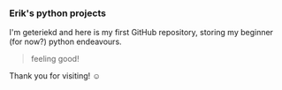 ### Erik's python projects

I'm geteriekd and here is my first GitHub repository, storing my beginner (for now?) python endeavours.

> feeling good!

Thank you for visiting! ☺
